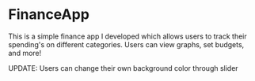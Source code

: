 # FinanceApp
This is a simple finance app I developed which allows users to track their spending's on different categories. Users can view graphs, set budgets, and more!

UPDATE:
Users can change their own background color through slider
